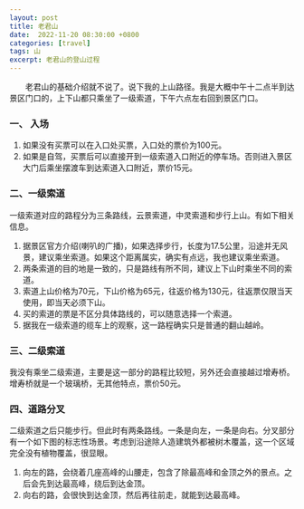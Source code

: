```yaml
---
layout: post
title: 老君山
date:  2022-11-20 08:30:00 +0800
categories: [travel]
tags: 山
excerpt: 老君山的登山过程
---
```


&emsp;&emsp;老君山的基础介绍就不说了。说下我的上山路径。我是大概中午十二点半到达景区门口的，上下山都只乘坐了一级索道，下午六点左右回到景区门口。  

### 一、 入场
1. 如果没有买票可以在入口处买票，入口处的票价为100元。  
2. 如果是自驾，买票后可以直接开到一级索道入口附近的停车场。否则进入景区大门后乘坐摆渡车到达索道入口附近，票价15元。

### 二、一级索道
一级索道对应的路程分为三条路线，云景索道，中灵索道和步行上山。有如下相关信息。  
1. 据景区官方介绍(喇叭的广播)，如果选择步行，长度为17.5公里，沿途并无风景，建议乘坐索道。如果这个距离属实，确实有点远，我也建议乘坐索道。
2. 两条索道的目的地是一致的，只是路线有所不同，建议上下山时乘坐不同的索道。
3. 索道上山价格为70元，下山价格为65元，往返价格为130元，往返票仅限当天使用，即当天必须下山。
4. 买的索道的票是不区分具体路线的，可以随意选择一个索道。
5. 据我在一级索道的缆车上的观察，这一路程确实只是普通的翻山越岭。

### 三、二级索道
我没有乘坐二级索道，主要是这一部分的路程比较短，另外还会直接越过增寿桥。增寿桥就是一个玻璃桥，无其他特点，票价50元。

### 四、道路分叉
二级索道之后只能步行。但此时有两条路线。一条是向左，一条是向右。分叉部分有一个如下图的标志性场景。考虑到沿途除人造建筑外都被树木覆盖，这一个区域完全没有植物覆盖，很显眼。

1. 向左的路，会绕着几座高峰的山腰走，包含了除最高峰和金顶之外的景点。之后会先到达最高峰，绕后到达金顶。
2. 向右的路，会很快到达金顶，然后再往前走，就能到达最高峰。